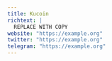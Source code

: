 ```yaml
---
title: Kucoin
richtext: |
  REPLACE WITH COPY
website: "https://example.org"
twitter: "https://example.org"
telegram: "https://example.org"
---
```

